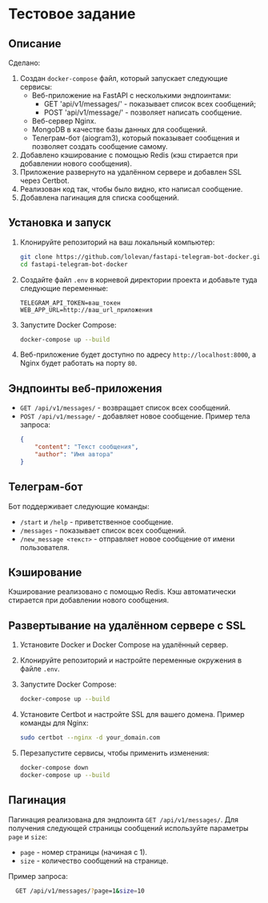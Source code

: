 # Тестовое задание

## Описание

Сделано:
1. Создан `docker-compose` файл, который запускает следующие сервисы:
    - Веб-приложение на FastAPI с несколькими эндпоинтами:
        - GET 'api/v1/messages/' - показывает список всех сообщений;
        - POST 'api/v1/message/' - позволяет написать сообщение.
    - Веб-сервер Nginx.
    - MongoDB в качестве базы данных для сообщений.
    - Телеграм-бот (aiogram3), который показывает сообщения и позволяет создать сообщение самому.
2. Добавлено кэширование с помощью Redis (кэш стирается при добавлении нового сообщения).
3. Приложение развернуто на удалённом сервере и добавлен SSL через Certbot.
4. Реализован код так, чтобы было видно, кто написал сообщение.
5. Добавлена пагинация для списка сообщений.

## Установка и запуск

1. Клонируйте репозиторий на ваш локальный компьютер:
    ```bash
    git clone https://github.com/lolevan/fastapi-telegram-bot-docker.git
    cd fastapi-telegram-bot-docker
    ```

2. Создайте файл `.env` в корневой директории проекта и добавьте туда следующие переменные:
    ```
    TELEGRAM_API_TOKEN=ваш_токен
    WEB_APP_URL=http://ваш_url_приложения
    ```

3. Запустите Docker Compose:
    ```bash
    docker-compose up --build
    ```

4. Веб-приложение будет доступно по адресу `http://localhost:8000`, а Nginx будет работать на порту `80`.

## Эндпоинты веб-приложения

- `GET /api/v1/messages/` - возвращает список всех сообщений.
- `POST /api/v1/message/` - добавляет новое сообщение. Пример тела запроса:
    ```json
    {
        "content": "Текст сообщения",
        "author": "Имя автора"
    }
    ```

## Телеграм-бот

Бот поддерживает следующие команды:
- `/start` и `/help` - приветственное сообщение.
- `/messages` - показывает список всех сообщений.
- `/new_message <текст>` - отправляет новое сообщение от имени пользователя.

## Кэширование

Кэширование реализовано с помощью Redis. Кэш автоматически стирается при добавлении нового сообщения.

## Развертывание на удалённом сервере с SSL

1. Установите Docker и Docker Compose на удалённый сервер.
2. Клонируйте репозиторий и настройте переменные окружения в файле `.env`.
3. Запустите Docker Compose:
    ```bash
    docker-compose up --build
    ```
4. Установите Certbot и настройте SSL для вашего домена. Пример команды для Nginx:
    ```bash
    sudo certbot --nginx -d your_domain.com
    ```

5. Перезапустите сервисы, чтобы применить изменения:
    ```bash
    docker-compose down
    docker-compose up --build
    ```

## Пагинация

Пагинация реализована для эндпоинта `GET /api/v1/messages/`. Для получения следующей страницы сообщений используйте параметры `page` и `size`:
- `page` - номер страницы (начиная с 1).
- `size` - количество сообщений на странице.

Пример запроса:

```bash
  GET /api/v1/messages/?page=1&size=10
```

